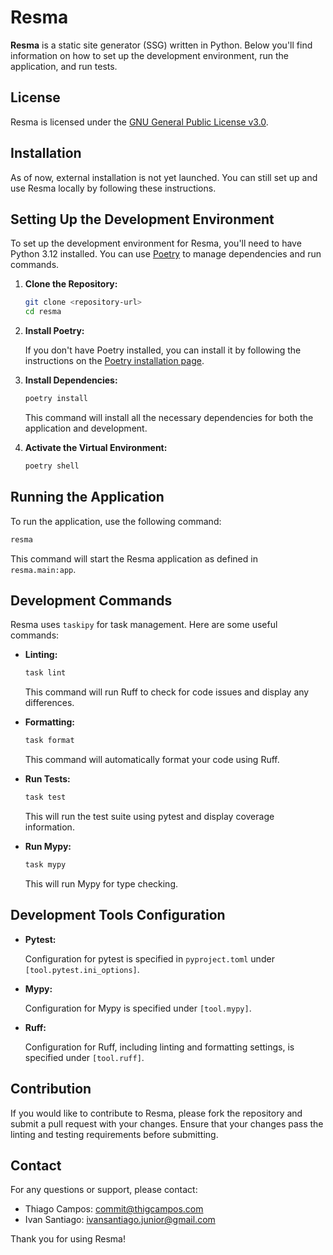 # Resma

**Resma** is a static site generator (SSG) written in Python. Below you'll find information on how to set up the development environment, run the application, and run tests. 

## License

Resma is licensed under the [GNU General Public License v3.0](LICENSE).

## Installation

As of now, external installation is not yet launched. You can still set up and use Resma locally by following these instructions.

## Setting Up the Development Environment

To set up the development environment for Resma, you'll need to have Python 3.12 installed. You can use [Poetry](https://python-poetry.org/) to manage dependencies and run commands.

1. **Clone the Repository:**

   ```sh
   git clone <repository-url>
   cd resma
   ```

2. **Install Poetry:**

   If you don't have Poetry installed, you can install it by following the instructions on the [Poetry installation page](https://python-poetry.org/docs/#installation).

3. **Install Dependencies:**

   ```sh
   poetry install
   ```

   This command will install all the necessary dependencies for both the application and development.

4. **Activate the Virtual Environment:**

   ```sh
   poetry shell
   ```

## Running the Application

To run the application, use the following command:

```sh
resma
```

This command will start the Resma application as defined in `resma.main:app`.

## Development Commands

Resma uses `taskipy` for task management. Here are some useful commands:

- **Linting:**

  ```sh
  task lint
  ```

  This command will run Ruff to check for code issues and display any differences.

- **Formatting:**

  ```sh
  task format
  ```

  This command will automatically format your code using Ruff.

- **Run Tests:**

  ```sh
  task test
  ```

  This will run the test suite using pytest and display coverage information.

- **Run Mypy:**

  ```sh
  task mypy
  ```

  This will run Mypy for type checking.

## Development Tools Configuration

- **Pytest:**

  Configuration for pytest is specified in `pyproject.toml` under `[tool.pytest.ini_options]`.

- **Mypy:**

  Configuration for Mypy is specified under `[tool.mypy]`.

- **Ruff:**

  Configuration for Ruff, including linting and formatting settings, is specified under `[tool.ruff]`.

## Contribution

If you would like to contribute to Resma, please fork the repository and submit a pull request with your changes. Ensure that your changes pass the linting and testing requirements before submitting.

## Contact

For any questions or support, please contact:

- Thiago Campos: [commit@thigcampos.com](mailto:commit@thigcampos.com)
- Ivan Santiago: [ivansantiago.junior@gmail.com](mailto:ivansantiago.junior@gmail.com)

Thank you for using Resma!
